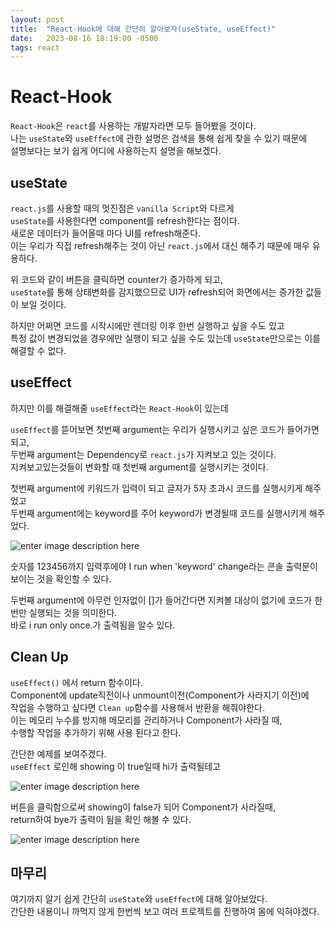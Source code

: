 ```yaml
---
layout: post
title:  "React-Hook에 대해 간단히 알아보자(useState, useEffect)"
date:   2023-08-16 18:19:00 -0500
tags: react
---
```


# React-Hook

`React-Hook`은 `react`를 사용하는 개발자라면 모두 들어봤을 것이다.<br/>
나는 `useState`와 `useEffect`에 관한 설명은 검색을 통해 쉽게 찾을 수 있기 때문에 <br/>
설명보다는 보기 쉽게 어디에 사용하는지 설명을 해보겠다. <br/>

## useState
`react.js`를 사용할 때의 멋진점은 `vanilla Script`와 다르게 <br/>
`useState`를 사용한다면 component를 refresh한다는 점이다.<br/>
새로운 데이터가 들어올때 마다 UI를 refresh해준다.<br/>
이는 우리가 직접 refresh해주는 것이 아닌 `react.js`에서 대신 해주기 때문에 매우 유용하다.<br/>

<script src="https://gist.github.com/Flen-E/8be0438719c3a4a504f1ff776f812d36.js"></script>

위 코드와 같이 버튼을 클릭하면 counter가 증가하게 되고, <br/>
`useState`를 통해 상태변화를 감지했으므로 UI가 refresh되어 화면에서는 증가한 값들이 보일 것이다.<br/>

하지만 어쩌면 코드를 시작시에만 렌더링 이후 한번 실행하고 싶을 수도 있고 <br/>
특정 값이 변경되었을 경우에만 실행이 되고 싶을 수도 있는데 `useState`만으로는 이를 해결할 수 없다.

## useEffect
하지만 이를 해결해줄 `useEffect`라는 `React-Hook`이 있는데<br/>
<script src="https://gist.github.com/Flen-E/ac43bb89ca886e8502f78e588f5febba.js"></script>
`useEffect`를 뜯어보면 첫번째 argument는 우리가 실행시키고 싶은 코드가 들어가면되고,<br/>
두번째 argument는 Dependency로 `react.js`가 지켜보고 있는 것이다.<br/>
지켜보고있는것들이 변화할 때 첫번째 argument를 실행시키는 것이다.

<script src="https://gist.github.com/Flen-E/5091f1d6d41addde220dab0aaeeded1a.js"></script>

첫번째 argument에 키워드가 입력이 되고 글자가 5자 초과시 코드를 실행시키게 해주었고 <br/>
두번째 argument에는 keyword를 주어 keyword가 변경될때 코드를 실행시키게 해주었다.<br/>

![enter image description here](https://i.ibb.co/QJ908V5/2023-08-15-180649.png)

숫자를 123456까지 입력후에야 I run when 'keyword' change라는 콘솔 출력문이 보이는 것을 확인할 수 있다.<br/>

<script src="https://gist.github.com/Flen-E/d3175fdf9b72598db12cf16894635769.js"></script>

두번째 argument에 아무런 인자없이 []가 들어간다면 지켜볼 대상이 없기에 코드가 한번만 실행되는 것을 의미한다.<br/>
바로 i run only once.가 출력됨을 알수 있다.<br/>

## Clean Up

`useEffect()` 에서 return 함수이다.<br/>
Component에 update직전이나 unmount이전(Component가 사라지기 이전)에 <br/>
작업을 수행하고 싶다면 `Clean up`함수를 사용해서 반환을 해줘야한다. <br/>
이는 메모리 누수를 방지해 메모리를 관리하거나 Component가 사라질 때, <br/>
수행할 작업을 추가하기 위해 사용 된다고 한다.<br/>
<script src="https://gist.github.com/Flen-E/cddb7511544c4f6b511f5fd2a9ed2c34.js"></script>

간단한 예제를 보여주겠다.<br/>
`useEffect` 로인해 showing 이 true일때 hi가 출력될테고<br/>

![enter image description here](https://i.ibb.co/KL9CVhS/1.png)

버튼을 클릭함으로써 showing이 false가 되어 Component가 사라질때,<br/>
return하여 bye가 출력이 됨을 확인 해볼 수 있다.<br/>

![enter image description here](https://i.ibb.co/P69dHjW/2.png)



## 마무리



여기까지 알기 쉽게 간단히 `useState`와 `useEffect`에 대해 알아보았다.<br/>
간단한 내용이니 까먹지 않게 한번씩 보고 여러 프로젝트를 진행하여 몸에 익혀야겠다.<br/>

